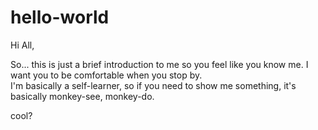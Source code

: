 # hello-world

Hi All,

So...  this is just a brief introduction to me so you feel like you know me.  I want you to be comfortable when you stop by.  
I'm basically a self-learner, so if you need to show me something, it's basically monkey-see, monkey-do.

cool?
